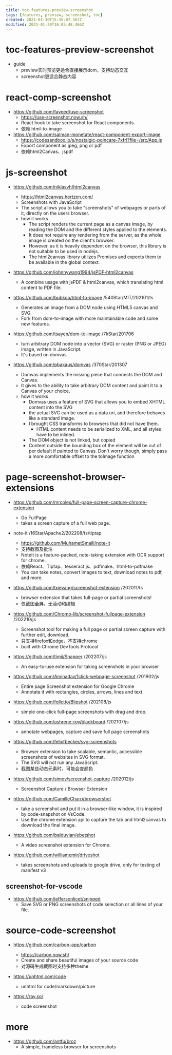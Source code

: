```yaml
---
title: toc-features-preview-screenshot
tags: [features, preview, screenshot, toc]
created: 2021-01-30T15:35:07.367Z
modified: 2021-01-30T16:05:48.466Z
---
```


# toc-features-preview-screenshot
- guide
  - preview实时预览更适合直接展示dom，支持动态交互
  - screenshot更适合静态内容
# react-comp-screenshot
- https://github.com/fayeed/use-screenshot
  - https://use-screenshot.now.sh/
  - React hook to take screenshot for React components.
  - 依赖 html-to-image
- https://github.com/salman-monetate/react-component-export-image
  - https://codesandbox.io/s/nostalgic-poincare-7xfrl?file=/src/App.js
  - Export component as jpeg, png or pdf
  - 依赖html2Canvas、jspdf
# js-screenshot
- https://github.com/niklasvh/html2canvas
  - https://html2canvas.hertzen.com/
  - Screenshots with JavaScript
  - The script allows you to take "screenshots" of webpages or parts of it, directly on the users browser.
  - how it works
    - The script renders the current page as a canvas image, by reading the DOM and the different styles applied to the elements.
    - It does not require any rendering from the server, as the whole image is created on the client's browser. 
    - However, as it is heavily dependent on the browser, this library is not suitable to be used in nodejs.
    - The html2canvas library utilizes Promises and expects them to be available in the global context. 
- https://github.com/johnnywang1994/jsPDF-html2canvas
  - A combine usage with jsPDF & html2canvas, which translating html content to PDF file.

- https://github.com/bubkoo/html-to-image /540Star/MIT/202101/ts
  - Generates an image from a DOM node using HTML5 canvas and SVG.
  - Fork from dom-to-image with more maintainable code and some new features.

- https://github.com/tsayen/dom-to-image /7kStar/201706
  - turn arbitrary DOM node into a vector (SVG) or raster (PNG or JPEG) image, written in JavaScript.
  - It's based on domvas
- https://github.com/pbakaus/domvas /370Star/201307
  - Domvas implements the missing piece that connects the DOM and Canvas.
  - It gives to the ability to take arbitrary DOM content and paint it to a Canvas of your choice.
  - how it works
    - Domvas uses a feature of SVG that allows you to embed XHTML content into the SVG 
    - the actual SVG can be used as a data uri, and therefore behaves like a standard image.
    - I brought CSS transforms to browsers that did not have them.
      - HTML content needs to be serialized to XML, and all styles have to be inlined.
    - The DOM object is not linked, but copied 
    - Content outside the bounding box of the element will be cut of per default if painted to Canvas. Don't worry though, simply pass a more comfortable offset to the toImage function
# page-screenshot-browser-extensions
- https://github.com/mrcoles/full-page-screen-capture-chrome-extension
  - Go FullPage
  - takes a screen capture of a full web page.

- note-it /16Star/Apache2/202208/ts/tiptap
  - https://github.com/MuhametSmaili/note-it
  - 支持截图及批注
  - NoteIt is a feature-packed, note-taking extension with OCR support for chrome.
  - 依赖React、Tiptap、tesseract.js、pdfmake、html-to-pdfmake
  - You can take notes, convert images to text, download notes to pdf, and more.

- https://github.com/lxieyang/screenshot-extension /202011/ts
  - browser extension that takes full-page or partial screenshots!
  - 仅截图全屏，无滚动和编辑

- https://github.com/Chromo-lib/screenshot-fullpage-extension /202210/js
  - Screenshot tool for making a full page or partial screen capture with further edit, download.
  - 只支持firefox和edge，不支持chrome
  - built with Chrome DevTools Protocol 

- https://github.com/timii/Snapper /202207/js
  - An easy-to-use extension for taking screenshots in your browser

- https://github.com/Aminadav/1click-webpage-screenshot /201902/js
  - Entire page Screenshot extension for Google Chrome
  - Annotate it with rectangles, circles, arrows, lines and text.

- https://github.com/folletto/Blipshot /202108/js
  - simple one-click full-page screenshots with drag and drop.

- https://github.com/ashrene-roy/blackboard /202107/js
  - annotate webpages, capture and save full page screenshots

- https://github.com/felixfbecker/svg-screenshots
  - Browser extension to take scalable, semantic, accessible screenshots of websites in SVG format.
  - The SVG will not run any JavaScript.
  - 截图某些动态元素时，可能会变颜色

- https://github.com/simov/screenshot-capture /202012/js
  - Screenshot Capture / Browser Extension

- https://github.com/CamilleCharp/browsershot
  - take a screenshot and put it in a browser-like window, it is inspired by code-snapshot on VsCode.
  - Use the chrome extension api to capture the tab and html2canvas to download the final image.

- https://github.com/balduvian/ebetshot
  - A video screenshot extension for Chrome.

- https://github.com/williamemir/driveshot
  - takes screenshots and uploads to google drive, only for testing of manifest v3 

## screenshot-for-vscode

- https://github.com/jeffersonlicet/snipped
  - Save SVG or PNG screenshots of code selection or all lines of your file.
# source-code-screenshot
- https://github.com/carbon-app/carbon
  - https://carbon.now.sh/
  - Create and share beautiful images of your source code
  - 对源码生成截图时支持多种theme

- https://unhtml.com/code
  - unhtml for code/markdown/picture

- https://ray.so/
  - code screenshot
# more
- https://github.com/antfu/broz
  - A simple, frameless browser for screenshots
